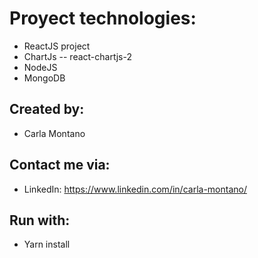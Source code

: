 # Proyect technologies:

- ReactJS project 
- ChartJs 
 -- react-chartjs-2
- NodeJS
- MongoDB
    
   
## Created by: 
- Carla Montano 
    
## Contact me via: 

- LinkedIn: https://www.linkedin.com/in/carla-montano/ 
    
## Run with:

- Yarn install
